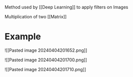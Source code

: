 Method used by [[Deep Learning]] to apply filters on Images  

Multiplication of two [[Matrix]]

# Example

![[Pasted image 20240404201652.png]]

![[Pasted image 20240404201700.png]]

![[Pasted image 20240404201710.png]]